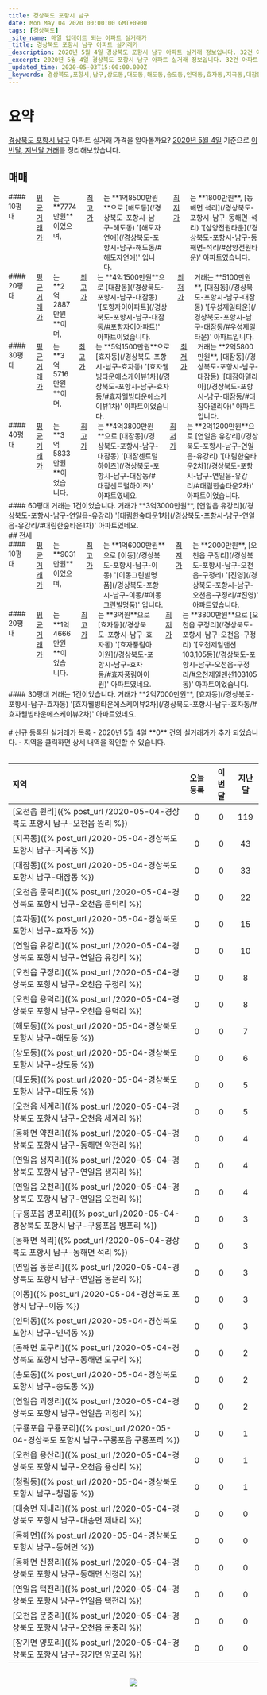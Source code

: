 ```yaml
---
title: 경상북도 포항시 남구
date: Mon May 04 2020 00:00:00 GMT+0900
tags: [경상북도]
_site_name: 매일 업데이트 되는 아파트 실거래가
_title: 경상북도 포항시 남구 아파트 실거래가
_description: 2020년 5월 4일 경상북도 포항시 남구 아파트 실거래 정보입니다. 32건 아파트 정보가 있습니다.
_excerpt: 2020년 5월 4일 경상북도 포항시 남구 아파트 실거래 정보입니다. 32건 아파트 정보가 있습니다.
_updated_time: 2020-05-03T15:00:00.000Z
_keywords: 경상북도,포항시,남구,상도동,대도동,해도동,송도동,인덕동,효자동,지곡동,대잠동,이동,연일읍 생지리,연일읍 동문리,연일읍 유강리,연일읍 택전리,오천읍 원리,오천읍 문덕리,오천읍 문충리,오천읍 세계리,오천읍 용덕리,오천읍 구정리,동해면 약전리,오천읍 용산리,동해면,동해면 도구리,청림동,구룡포읍 구룡포리,구룡포읍 병포리,연일읍 괴정리,연일읍 오천리,동해면 신정리,동해면 석리,대송면 제내리,장기면 양포리
---
```



# 요약
<ins>경상북도 포항시 남구</ins> 아파트 실거래 가격을 알아볼까요? <ins>2020년 5월 4일</ins> 기준으로 <ins>이번달, 지난달 거래</ins>를 정리해보았습니다.

## 매매
<div class="container">
<div class="six columns" markdown="1">
#### 10평대
<ins>평균 거래가</ins>는 **7774만원**이었으며, <ins>최고가</ins>는 **1억8500만원**으로 [해도동](/경상북도-포항시-남구-해도동) '[해도자연애](/경상북도-포항시-남구-해도동/#해도자연애)' 입니다. <ins>최저가</ins>는 **1800만원**, [동해면 석리](/경상북도-포항시-남구-동해면-석리) '[삼양전원타운](/경상북도-포항시-남구-동해면-석리/#삼양전원타운)' 아파트였습니다.
</div>
<div class="six columns" markdown="1">
#### 20평대
<ins>평균 거래가</ins>는 **2억2887만원**이며, <ins>최고가</ins>는 **4억1500만원**으로 [대잠동](/경상북도-포항시-남구-대잠동) '[포항자이아파트](/경상북도-포항시-남구-대잠동/#포항자이아파트)' 아파트이었습니다. <ins>최저가</ins> 거래는 **5100만원**, [대잠동](/경상북도-포항시-남구-대잠동) '[우성제일타운](/경상북도-포항시-남구-대잠동/#우성제일타운)' 아파트입니다.
</div>
</div>
<div class="container">
<div class="six columns" markdown="1">
#### 30평대
<ins>평균 거래가</ins>는 **3억5716만원**이며, <ins>최고가</ins>는 **5억1500만원**으로 [효자동](/경상북도-포항시-남구-효자동) '[효자웰빙타운에스케이뷰1차](/경상북도-포항시-남구-효자동/#효자웰빙타운에스케이뷰1차)' 아파트이었습니다. <ins>최저가</ins> 거래는 **2억5800만원**, [대잠동](/경상북도-포항시-남구-대잠동) '[대잠아델리아](/경상북도-포항시-남구-대잠동/#대잠아델리아)' 아파트입니다.
</div>
<div class="six columns" markdown="1">
#### 40평대
<ins>평균 거래가</ins>는 **3억5833만원**이었습니다. <ins>최고가</ins>는 **4억3800만원**으로 [대잠동](/경상북도-포항시-남구-대잠동) '[대잠센트럴하이츠](/경상북도-포항시-남구-대잠동/#대잠센트럴하이츠)' 아파트였네요. <ins>최저가</ins>는 **2억1200만원**으로 [연일읍 유강리](/경상북도-포항시-남구-연일읍-유강리) '[대림한숲타운2차](/경상북도-포항시-남구-연일읍-유강리/#대림한숲타운2차)' 아파트이었습니다.
</div>
</div>
<div class="container">
<div class="twelve columns" markdown="1">
#### 60평대
거래는 1건이었습니다. 거래가 **3억3000만원**, [연일읍 유강리](/경상북도-포항시-남구-연일읍-유강리) '[대림한숲타운1차](/경상북도-포항시-남구-연일읍-유강리/#대림한숲타운1차)' 아파트였네요.
</div>
</div>
## 전세
<div class="container">
<div class="six columns" markdown="1">
#### 10평대
<ins>평균 거래가</ins>는 **9031만원**이었으며, <ins>최고가</ins>는 **1억6000만원**으로 [이동](/경상북도-포항시-남구-이동) '[이동그린빌명품](/경상북도-포항시-남구-이동/#이동그린빌명품)' 입니다. <ins>최저가</ins>는 **2000만원**, [오천읍 구정리](/경상북도-포항시-남구-오천읍-구정리) '[진영](/경상북도-포항시-남구-오천읍-구정리/#진영)' 아파트였습니다.
</div>
<div class="six columns" markdown="1">
#### 20평대
<ins>평균 거래가</ins>는 **1억4666만원**이었습니다. <ins>최고가</ins>는 **3억원**으로 [효자동](/경상북도-포항시-남구-효자동) '[효자풍림아이원](/경상북도-포항시-남구-효자동/#효자풍림아이원)' 아파트였네요. <ins>최저가</ins>는 **3800만원**으로 [오천읍 구정리](/경상북도-포항시-남구-오천읍-구정리) '[오천제일맨션103,105동](/경상북도-포항시-남구-오천읍-구정리/#오천제일맨션103105동)' 아파트이었습니다.
</div>
</div>
<div class="container">
<div class="twelve columns" markdown="1">
#### 30평대
거래는 1건이었습니다. 거래가 **2억7000만원**, [효자동](/경상북도-포항시-남구-효자동) '[효자웰빙타운에스케이뷰2차](/경상북도-포항시-남구-효자동/#효자웰빙타운에스케이뷰2차)' 아파트였네요.
</div>
</div>


<br>
# 신규 등록된 실거래가 목록
- 2020년 5월 4일 **0** 건의 실거래가가 추가 되었습니다.
- 지역을 클릭하면 상세 내역을 확인할 수 있습니다.
<br><br>

| 지역 | 오늘 등록 | 이번달 | 지난달 |
|:---|:---:|:---:|:---:|
| [오천읍 원리]({% post_url /2020-05-04-경상북도 포항시 남구-오천읍 원리 %}) | 0 | 0 | 119|
| [지곡동]({% post_url /2020-05-04-경상북도 포항시 남구-지곡동 %}) | 0 | 0 | 43|
| [대잠동]({% post_url /2020-05-04-경상북도 포항시 남구-대잠동 %}) | 0 | 0 | 33|
| [오천읍 문덕리]({% post_url /2020-05-04-경상북도 포항시 남구-오천읍 문덕리 %}) | 0 | 0 | 22|
| [효자동]({% post_url /2020-05-04-경상북도 포항시 남구-효자동 %}) | 0 | 0 | 15|
| [연일읍 유강리]({% post_url /2020-05-04-경상북도 포항시 남구-연일읍 유강리 %}) | 0 | 0 | 10|
| [오천읍 구정리]({% post_url /2020-05-04-경상북도 포항시 남구-오천읍 구정리 %}) | 0 | 0 | 8|
| [오천읍 용덕리]({% post_url /2020-05-04-경상북도 포항시 남구-오천읍 용덕리 %}) | 0 | 0 | 8|
| [해도동]({% post_url /2020-05-04-경상북도 포항시 남구-해도동 %}) | 0 | 0 | 7|
| [상도동]({% post_url /2020-05-04-경상북도 포항시 남구-상도동 %}) | 0 | 0 | 6|
| [대도동]({% post_url /2020-05-04-경상북도 포항시 남구-대도동 %}) | 0 | 0 | 5|
| [오천읍 세계리]({% post_url /2020-05-04-경상북도 포항시 남구-오천읍 세계리 %}) | 0 | 0 | 5|
| [동해면 약전리]({% post_url /2020-05-04-경상북도 포항시 남구-동해면 약전리 %}) | 0 | 0 | 4|
| [연일읍 생지리]({% post_url /2020-05-04-경상북도 포항시 남구-연일읍 생지리 %}) | 0 | 0 | 4|
| [연일읍 오천리]({% post_url /2020-05-04-경상북도 포항시 남구-연일읍 오천리 %}) | 0 | 0 | 4|
| [구룡포읍 병포리]({% post_url /2020-05-04-경상북도 포항시 남구-구룡포읍 병포리 %}) | 0 | 0 | 3|
| [동해면 석리]({% post_url /2020-05-04-경상북도 포항시 남구-동해면 석리 %}) | 0 | 0 | 3|
| [연일읍 동문리]({% post_url /2020-05-04-경상북도 포항시 남구-연일읍 동문리 %}) | 0 | 0 | 3|
| [이동]({% post_url /2020-05-04-경상북도 포항시 남구-이동 %}) | 0 | 0 | 3|
| [인덕동]({% post_url /2020-05-04-경상북도 포항시 남구-인덕동 %}) | 0 | 0 | 3|
| [동해면 도구리]({% post_url /2020-05-04-경상북도 포항시 남구-동해면 도구리 %}) | 0 | 0 | 2|
| [송도동]({% post_url /2020-05-04-경상북도 포항시 남구-송도동 %}) | 0 | 0 | 2|
| [연일읍 괴정리]({% post_url /2020-05-04-경상북도 포항시 남구-연일읍 괴정리 %}) | 0 | 0 | 2|
| [구룡포읍 구룡포리]({% post_url /2020-05-04-경상북도 포항시 남구-구룡포읍 구룡포리 %}) | 0 | 0 | 1|
| [오천읍 용산리]({% post_url /2020-05-04-경상북도 포항시 남구-오천읍 용산리 %}) | 0 | 0 | 1|
| [청림동]({% post_url /2020-05-04-경상북도 포항시 남구-청림동 %}) | 0 | 0 | 1|
| [대송면 제내리]({% post_url /2020-05-04-경상북도 포항시 남구-대송면 제내리 %}) | 0 | 0 | 0|
| [동해면]({% post_url /2020-05-04-경상북도 포항시 남구-동해면 %}) | 0 | 0 | 0|
| [동해면 신정리]({% post_url /2020-05-04-경상북도 포항시 남구-동해면 신정리 %}) | 0 | 0 | 0|
| [연일읍 택전리]({% post_url /2020-05-04-경상북도 포항시 남구-연일읍 택전리 %}) | 0 | 0 | 0|
| [오천읍 문충리]({% post_url /2020-05-04-경상북도 포항시 남구-오천읍 문충리 %}) | 0 | 0 | 0|
| [장기면 양포리]({% post_url /2020-05-04-경상북도 포항시 남구-장기면 양포리 %}) | 0 | 0 | 0|

<p align="center"><br><img src="https://via.placeholder.com/700x120"><br></p>

